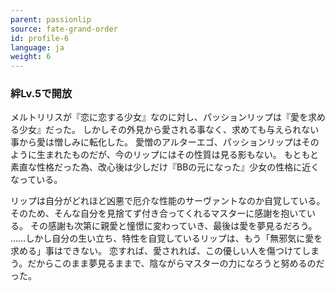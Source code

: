 ```yaml
---
parent: passionlip
source: fate-grand-order
id: profile-6
language: ja
weight: 6
---
```


### 絆Lv.5で開放

メルトリリスが『恋に恋する少女』なのに対し、パッションリップは『愛を求める少女』だった。
しかしその外見から愛される事なく、求めても与えられない事から愛は憎しみに転化した。
愛憎のアルターエゴ、パッションリップはそのように生まれたものだが、今のリップにはその性質は見る影もない。
もともと素直な性格だった為、改心後は少しだけ『BBの元になった』少女の性格に近くなっている。

リップは自分がどれほど凶悪で厄介な性能のサーヴァントなのか自覚している。
そのため、そんな自分を見捨てず付き合ってくれるマスターに感謝を抱いている。
その感謝も次第に親愛と憧憬に変わっていき、最後は愛を夢見るだろう。
……しかし自分の生い立ち、特性を自覚しているリップは、もう「無邪気に愛を求める」事はできない。
恋すれば、愛されれば、この優しい人を傷つけてしまう。だからこのまま夢見るままで、陰ながらマスターの力になろうと努めるのだった。
